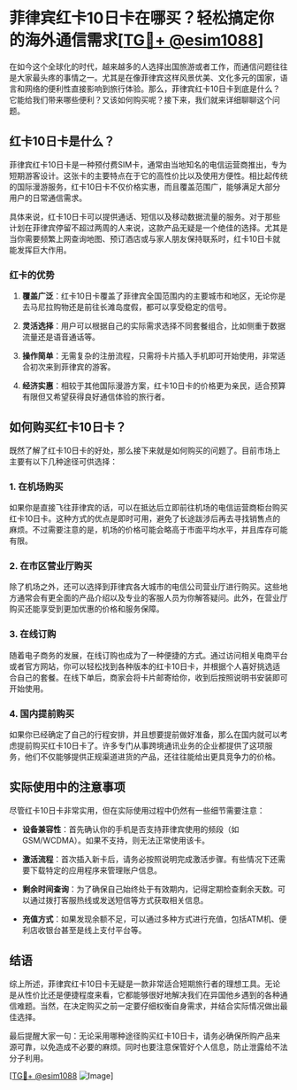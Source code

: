 # 菲律宾红卡10日卡在哪买？轻松搞定你的海外通信需求[[TG💪+ @esim1088](https://t.me/s/esim1088)]

在如今这个全球化的时代，越来越多的人选择出国旅游或者工作，而通信问题往往是大家最头疼的事情之一。尤其是在像菲律宾这样风景优美、文化多元的国家，语言和网络的便利性直接影响到旅行体验。那么，菲律宾红卡10日卡到底是什么？它能给我们带来哪些便利？又该如何购买呢？接下来，我们就来详细聊聊这个问题。

## 红卡10日卡是什么？

菲律宾红卡10日卡是一种预付费SIM卡，通常由当地知名的电信运营商推出，专为短期游客设计。这张卡的主要特点在于它的高性价比以及使用方便性。相比起传统的国际漫游服务，红卡10日卡不仅价格实惠，而且覆盖范围广，能够满足大部分用户的日常通信需求。

具体来说，红卡10日卡可以提供通话、短信以及移动数据流量的服务。对于那些计划在菲律宾停留不超过两周的人来说，这款产品无疑是一个绝佳的选择。尤其是当你需要频繁上网查询地图、预订酒店或与家人朋友保持联系时，红卡10日卡就能发挥巨大作用。

### 红卡的优势

1. **覆盖广泛**：红卡10日卡覆盖了菲律宾全国范围内的主要城市和地区，无论你是去马尼拉购物还是前往长滩岛度假，都可以享受稳定的信号。
   
2. **灵活选择**：用户可以根据自己的实际需求选择不同套餐组合，比如侧重于数据流量还是语音通话等。

3. **操作简单**：无需复杂的注册流程，只需将卡片插入手机即可开始使用，非常适合初次来到菲律宾的游客。

4. **经济实惠**：相较于其他国际漫游方案，红卡10日卡的价格更为亲民，适合预算有限但又希望获得良好通信体验的旅行者。

## 如何购买红卡10日卡？

既然了解了红卡10日卡的好处，那么接下来就是如何购买的问题了。目前市场上主要有以下几种途径可供选择：

### 1. 在机场购买

如果你是直接飞往菲律宾的话，可以在抵达后立即前往机场的电信运营商柜台购买红卡10日卡。这种方式的优点是即时可用，避免了长途跋涉后再去寻找销售点的麻烦。不过需要注意的是，机场的价格可能会略高于市面平均水平，并且库存可能有限。

### 2. 在市区营业厅购买

除了机场之外，还可以选择到菲律宾各大城市的电信公司营业厅进行购买。这些地方通常会有更全面的产品介绍以及专业的客服人员为你解答疑问。此外，在营业厅购买还能享受到更加优惠的价格和服务保障。

### 3. 在线订购

随着电子商务的发展，在线订购也成为了一种便捷的方式。通过访问相关电商平台或者官方网站，你可以轻松找到各种版本的红卡10日卡，并根据个人喜好挑选适合自己的套餐。在线下单后，商家会将卡片邮寄给你，收到后按照说明书安装即可开始使用。

### 4. 国内提前购买

如果你已经确定了自己的行程安排，并且想要提前做好准备，那么在国内就可以考虑提前购买红卡10日卡了。许多专门从事跨境通讯业务的企业都提供了这项服务，他们不仅能够提供正规渠道进货的产品，还往往能给出更具竞争力的价格。

## 实际使用中的注意事项

尽管红卡10日卡非常实用，但在实际使用过程中仍然有一些细节需要注意：

- **设备兼容性**：首先确认你的手机是否支持菲律宾使用的频段（如GSM/WCDMA）。如果不支持，则无法正常使用该卡。
  
- **激活流程**：首次插入新卡后，请务必按照说明完成激活步骤。有些情况下还需要下载特定的应用程序来管理账户信息。

- **剩余时间查询**：为了确保自己始终处于有效期内，记得定期检查剩余天数。可以通过拨打客服热线或发送短信等方式获取相关信息。

- **充值方式**：如果发现余额不足，可以通过多种方式进行充值，包括ATM机、便利店收银台甚至是线上支付平台等。

## 结语

综上所述，菲律宾红卡10日卡无疑是一款非常适合短期旅行者的理想工具。无论是从性价比还是便捷程度来看，它都能够很好地解决我们在异国他乡遇到的各种通信难题。当然，在决定购买之前一定要仔细权衡自身需求，并结合实际情况做出最佳选择。

最后提醒大家一句：无论采用哪种途径购买红卡10日卡，请务必确保所购产品来源可靠，以免造成不必要的麻烦。同时也要注意保管好个人信息，防止泄露给不法分子利用。

[[TG💪+ @esim1088](https://t.me/s/esim1088) ![Image](https://i.postimg.cc/4NQfJmqS/Snipaste-2025-05-13-00-14-12.png)]